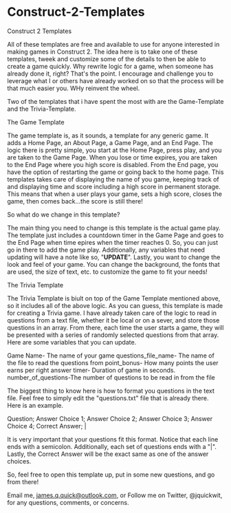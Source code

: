 Construct-2-Templates
=====================

Construct 2 Templates

All of these templates are free and available to use for anyone interested in making games in Construct 2.  The idea here is to take one of these templates, tweek and customize some of the details to then be able to create a game quickly.  Why rewrite logic for a game, when someone has already done it, right?  That's the point.  I encourage and challenge you to leverage what I or others have already worked on so that the process will be that much easier you.  WHy reinvent the wheel.

Two of the templates that i have spent the most with are the Game-Template and the Trivia-Template.  

The Game Template

The game template is, as it sounds, a template for any generic game.  It adds a Home Page, an About Page, a Game Page, and an End Page.  The logic there is pretty simple, you start at the Home Page, press play, and you are taken to the Game Page. When you lose or time expires, you are taken to the End Page where you high score is disabled.  From the End page, you have the option of restarting the game or going back to the home page.  This templates takes care of displaying the name of you game, keeping track of and displaying time and score including a high score in permanent storage.  This means that when a user plays your game, sets a high score, closes the game, then comes back...the score is still there!

So what do we change in this template?

The main thing you need to change is this template is the actual game play.  The template just includes a countdown timer in the Game Page and goes to the End Page when time epires when the timer reaches 0.  So, you can just go in there to add the game play.  Additionally, any variables that need updating will have a note like so, "**UPDATE**".  Lastly, you want to change the look and feel of your game.  You can change the background, the fonts that are used, the size of text, etc. to customize the game to fit your needs!

The Trivia Template

The Trivia Template is biult on top of the Game Template mentioned above, so it includes all of the above logic.  As you can guess, this template is made for creating a Trivia game.  I have already taken care of the logic to read in questions from a text file, whether it be local or on a sever, and store those questions in an array.  From there, each time the user starts a game, they will be presented with a series of randomly selected questions from that array.  Here are some variables that you can update.

Game Name- The name of your game
questions_file_name- The name of the file to read the questions from
point_bonus- How many points the user earns per right answer
timer- Duration of game in seconds.
number_of_questions-The number of questions to be read in from the file

The biggest thing to know here is how to format you questions in the text file.  Feel free to simply edit the "questions.txt" file that is already there.  Here is an example.

Question;
Answer Choice 1;
Answer Choice 2;
Answer Choice 3;
Answer Choice 4;
Correct Answer;
|

It is very important that your questions fit this format.  Notice that each line ends with a semicolon.  Additionally, each set of questions ends with a "|".  Lastly, the Correct Answer will be the exact same as one of the answer choices.

So, feel free to open this template up, put in some new questions, and go from there!

Email me, james.q.quick@outlook.com, or Follow me on Twitter, @jquickwit, for any questions, comments, or concerns.

